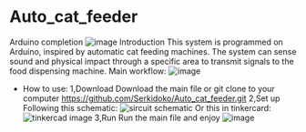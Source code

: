 # Auto_cat_feeder
Arduino completion
![image](https://github.com/Serkidoko/Auto_cat_feeder/assets/150759723/50037edc-4546-4eba-9ad7-8921f7a92c0a)
Introduction
This system is programmed on Arduino, inspired by automatic cat feeding machines. The system can sense sound and physical impact through a specific area to transmit signals to the food dispensing machine.
Main workflow:
![image](https://github.com/Serkidoko/Auto_cat_feeder/assets/150759723/47937026-bbba-4f04-83fc-ec8d7fa5ea58)
- How to use:
1,Download 
Download the main file 
or git clone to your computer https://github.com/Serkidoko/Auto_cat_feeder.git
2,Set up
Following this schematic:
![sircuit schematic](https://github.com/Serkidoko/Auto_cat_feeder/assets/150759723/c899d045-fd60-423b-aea5-2aefb851ee21)
Or this in tinkercard:
![tinkercad image](https://github.com/Serkidoko/Auto_cat_feeder/assets/150759723/0dd9b502-be55-44b3-9b67-b03f703a0218)
3,Run
Run the main file and enjoy ![image](https://github.com/Serkidoko/Auto_cat_feeder/assets/150759723/9bc8d0f4-b5d7-456a-a80a-0fccae5737df)


